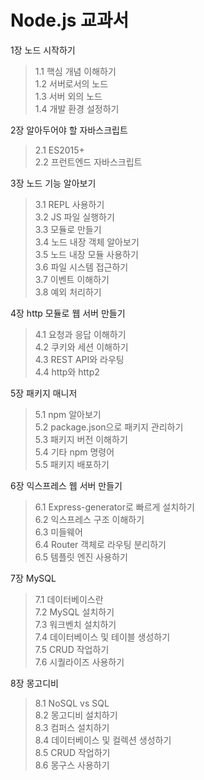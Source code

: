 # Node.js 교과서

1장 노드 시작하기   
  >1.1 핵심 개념 이해하기   
  1.2 서버로서의 노드   
  1.3 서버 외의 노드   
  1.4 개발 환경 설정하기   

2장 알아두어야 할 자바스크립트   
  >2.1 ES2015+   
  2.2 프런트엔드 자바스크립트   

3장 노드 기능 알아보기   
  >3.1 REPL 사용하기   
  3.2 JS 파일 실행하기   
  3.3 모듈로 만들기   
  3.4 노드 내장 객체 알아보기   
  3.5 노드 내장 모듈 사용하기   
  3.6 파일 시스템 접근하기   
  3.7 이벤트 이해하기   
  3.8 예외 처리하기   

4장 http 모듈로 웹 서버 만들기   
  >4.1 요청과 응답 이해하기   
  4.2 쿠키와 세션 이해하기   
  4.3 REST API와 라우팅   
  4.4 http와 http2   
  
5장 패키지 매니저   
  >5.1 npm 알아보기   
  5.2 package.json으로 패키지 관리하기   
  5.3 패키지 버전 이해하기   
  5.4 기타 npm 명령어   
  5.5 패키지 배포하기   

6장 익스프레스 웹 서버 만들기   
  >6.1 Express-generator로 빠르게 설치하기   
  6.2 익스프레스 구조 이해하기   
  6.3 미들웨어   
  6.4 Router 객체로 라우팅 분리하기   
  6.5 템플릿 엔진 사용하기   
  
7장 MySQL   
  >7.1 데이터베이스란   
  7.2 MySQL 설치하기   
  7.3 워크벤치 설치하기   
  7.4 데이터베이스 및 테이블 생성하기   
  7.5 CRUD 작업하기   
  7.6 시퀄라이즈 사용하기   

8장 몽고디비   
  >8.1 NoSQL vs SQL   
  8.2 몽고디비 설치하기   
  8.3 컴퍼스 설치하기   
  8.4 데이터베이스 및 컬렉션 생성하기   
  8.5 CRUD 작업하기   
  8.6 몽구스 사용하기   
